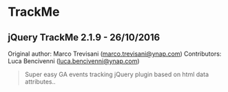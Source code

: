 # TrackMe
jQuery TrackMe 2.1.9 - 26/10/2016
--------------------------------
Original author: Marco Trevisani (marco.trevisani@ynap.com)
Contributors: Luca Bencivenni (luca.bencivenni@ynap.com)

> Super easy GA events tracking jQuery plugin based on html data attributes..
